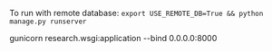 To run with remote database: `export USE_REMOTE_DB=True && python manage.py runserver`

gunicorn research.wsgi:application --bind 0.0.0.0:8000
